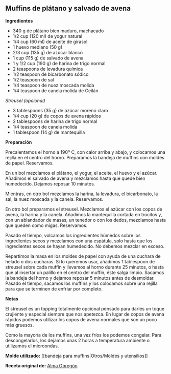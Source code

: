 ## Muffins de plátano y salvado de avena

**Ingredientes**

- 340 g de plátano bien maduro, machacado
- 1/2 cup (120 ml) de yogur natural
- 1/4 cup (60 ml) de aceite de girasol
- 1 huevo mediano (50 g)
- 2/3 cup (135 g) de azúcar blanco
- 1 cup (115 g) de salvado de avena
- 1 y 1/2 cup (190 g) de harina de trigo normal
- 2 teaspoons de levadura química
- 1/2 teaspoon de bicarbonato sódico
- 1/2 teaspoon de sal
- 1/4 teaspoon de nuez moscada molida
- 1/4 teaspoon de canela molida de Ceilán

*Streusel (opcional)*

- 3 tablespoons (35 g) de azúcar moreno claro
- 1/4 cup (20 g) de copos de avena rápidos
- 2 tablespoons de harina de trigo normal
- 1/4 teaspoon de canela molida
- 1 tablespoon (14 g) de mantequilla

**Preparación**

Precalentamos el horno a 190º C, con calor arriba y abajo, y colocamos una rejilla en el centro del horno. Preparamos la bandeja de muffins con moldes de papel. Reservamos.

En un bol mezclamos el plátano, el yogur, el aceite, el huevo y el azúcar. Añadimos el salvado de avena y mezclamos hasta que quede bien humedecido. Dejamos reposar 10 minutos.

Mientras, en otro bol mezclamos la harina, la levadura, el bicarbonato, la sal, la nuez moscada y la canela. Reservamos.

En otro bol preparamos el streusel. Mezclamos el azúcar con los copos de avena, la harina y la canela. Añadimos la mantequilla cortada en trocitos y, con un ablandador de masas, un tenedor o con los dedos, mezclamos hasta que queden como migas. Reservamos.

Pasado el tiempo, volcamos los ingredientes húmedos sobre los ingredientes secos y mezclamos con una espátula, solo hasta que los ingredientes secos se hayan humedecido. No debemos mezclar en exceso.

Repartimos la masa en los moldes de papel con ayuda de una cuchara de helado o dos cucharas. Si lo queremos usar, añadimos 1 tablespoon de streusel sobre cada muffin y llevamos al horno durante 25 minutos, o hasta que al insertar un palillo en el centro del muffin, éste salga limpio. Sacamos la bandeja del horno y dejamos reposar 5 minutos antes de desmoldar. Pasado el tiempo, sacamos los muffins y los colocamos sobre una rejilla para que se terminen de enfriar por completo.

**Notas**

El streusel es un topping totalmente opcional pensado para darles un toque crujiente y especial siempre que nos apetezca. En lugar de copos de avena rápidos podemos utilizar los copos de avena normales que son un poco más gruesos.

Como la mayoría de los muffins, una vez fríos los podemos congelar. Para descongelarlos, los dejamos unas 2 horas a temperatura ambiente o utilizamos el microondas.

**Molde utilizado:** [[bandeja para muffins|Otros/Moldes y utensilios]]

**Receta original de:** [Alma Obregón](https://www.instagram.com/p/Bgoj5jZlJxM/?hl=es&taken-by=alma_cupcakes)